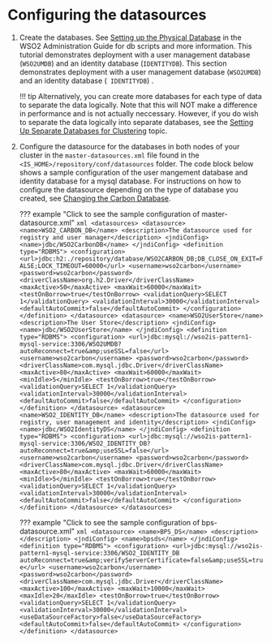 # Configuring the datasources

1. Create the databases. See [Setting up the Physical Database](../../admin-guide/setting-up-the-physical-database) in the WSO2 Administration Guide for db scripts and more information. This tutorial demonstrates deployment with a user management database (`WSO2UMDB`) and an identity database (`IDENTITYDB`). This section demonstrates deployment with a user management database (`WSO2UMDB`) and an identity database (` IDENTITYDB`) .

    !!! tip
        Alternatively, you can create more databases for each type of data to separate the data logically. Note that this will NOT make a difference in performance and is not actually neccessary. 
        However, if you do wish to separate the data logically into separate databases, see the [Setting Up Separate Databases for Clustering](../../setup/setting-up-separate-databases-for-clustering) topic.

2. Configure the datasource for the databases in both nodes of your cluster in the  `master-datasources.xml`   file found in the  `<IS_HOME>/repository/conf/datasources` folder.  The code block below shows a sample configuration of the user mangement database and identity database for a mysql database.  For instructions on how to configure the datasource depending on the type of database you created, see [Changing the Carbon Database](../../admin-guide/changing-the-carbon-database).

    ??? example "Click to see the sample configuration of master-datasource.xml"
        ```xml
        <datasources>
            <datasource>
                <name>WSO2_CARBON_DB</name>
                <description>The datasource used for registry and user manager</description>
                <jndiConfig>
                    <name>jdbc/WSO2CarbonDB</name>
                </jndiConfig>
                <definition type="RDBMS">
                    <configuration>
                        <url>jdbc:h2:./repository/database/WSO2CARBON_DB;DB_CLOSE_ON_EXIT=FALSE;LOCK_TIMEOUT=60000</url>
                        <username>wso2carbon</username>
                        <password>wso2carbon</password>
                        <driverClassName>org.h2.Driver</driverClassName>
                        <maxActive>50</maxActive>
                        <maxWait>60000</maxWait>
                        <testOnBorrow>true</testOnBorrow>
                        <validationQuery>SELECT 1</validationQuery>
                        <validationInterval>30000</validationInterval>
                        <defaultAutoCommit>false</defaultAutoCommit>
                    </configuration>
                </definition>
            </datasource>
            <datasource>
                <name>WSO2UserStore</name>
                <description>The User Store</description>
                <jndiConfig>
                    <name>jdbc/WSO2UserStore</name>
                </jndiConfig>
                <definition type="RDBMS">
                    <configuration>
                        <url>jdbc:mysql://wso2is-pattern1-mysql-service:3306/WSO2UMDB?autoReconnect=true&amp;useSSL=false</url>
                        <username>wso2carbon</username>
                        <password>wso2carbon</password>
                        <driverClassName>com.mysql.jdbc.Driver</driverClassName>
                        <maxActive>80</maxActive>
                        <maxWait>60000</maxWait>
                        <minIdle>5</minIdle>
                        <testOnBorrow>true</testOnBorrow>
                        <validationQuery>SELECT 1</validationQuery>
                        <validationInterval>30000</validationInterval>
                        <defaultAutoCommit>false</defaultAutoCommit>
                    </configuration>
                </definition>
            </datasource>
            <datasource>
                <name>WSO2_IDENTITY_DB</name>
                <description>The datasource used for registry, user management and identity</description>
                <jndiConfig>
                    <name>jdbc/WSO2IdentityDS</name>
                </jndiConfig>
                <definition type="RDBMS">
                    <configuration>
                        <url>jdbc:mysql://wso2is-pattern1-mysql-service:3306/WSO2_IDENTITY_DB?autoReconnect=true&amp;useSSL=false</url>
                        <username>wso2carbon</username>
                        <password>wso2carbon</password>
                        <driverClassName>com.mysql.jdbc.Driver</driverClassName>
                        <maxActive>80</maxActive>
                        <maxWait>60000</maxWait>
                        <minIdle>5</minIdle>
                        <testOnBorrow>true</testOnBorrow>
                        <validationQuery>SELECT 1</validationQuery>
                        <validationInterval>30000</validationInterval>
                        <defaultAutoCommit>false</defaultAutoCommit>
                    </configuration>
                </definition>
            </datasource>
        </datasources>
        ```

    ??? example "Click to see the sample configuration of bps-datasource.xml"
        ```xml
        <datasource>
            <name>BPS_DS</name>
            <description></description>
            <jndiConfig>
                <name>bpsds</name>
            </jndiConfig>
            <definition type="RDBMS">
                <configuration>
                    <url>jdbc:mysql://wso2is-pattern1-mysql-service:3306/WSO2_IDENTITY_DB autoReconnect=true&amp;verifyServerCertificate=false&amp;useSSL=true</url>
                    <username>wso2carbon</username>
                    <password>wso2carbon</password>
                    <driverClassName>com.mysql.jdbc.Driver</driverClassName>
                    <maxActive>100</maxActive>
                    <maxWait>10000</maxWait>
                    <maxIdle>20</maxIdle>
                    <testOnBorrow>true</testOnBorrow>
                    <validationQuery>SELECT 1</validationQuery>
                    <validationInterval>30000</validationInterval>
                    <useDataSourceFactory>false</useDataSourceFactory>
                    <defaultAutoCommit>false</defaultAutoCommit>
                </configuration>
            </definition>
        </datasource>
        ```

